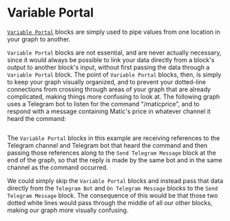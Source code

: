 # Variable Portal

[`Variable Portal`](variable-portal.md) blocks are simply used to pipe values from one location in your graph to another.

`Variable Portal` blocks are not essential, and are never actually necessary, since it would always be possible to link your data directly from a block's output to another block's input, without first passing the data through a `Variable Portal` block. The point of `Variable Portal` blocks, then, is simply to keep your graph visually organized, and to prevent your dotted-line connections from crossing through areas of your graph that are already complicated, making things more confusing to look at. The following graph uses a Telegram bot to listen for the command "/maticprice", and to respond with a message containing Matic's price in whatever channel it heard the command:

<figure><img src="https://i.imgur.com/P1ziudW.png" alt=""><figcaption></figcaption></figure>

The `Variable Portal` blocks in this example are receiving references to the Telegram channel and Telegram bot that heard the command and then passing those references along to the `Send Telegram Message` block at the end of the graph, so that the reply is made by the same bot and in the same channel as the command occurred.

We could simply skip the `Variable Portal` blocks and instead pass that data directly from the `Telegram Bot` and `On Telegram Message` blocks to the `Send Telegram Message` block. The consequence of this would be that those two dotted white lines would pass through the middle of all our other blocks, making our graph more visually confusing.
